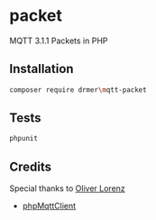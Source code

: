 # packet
MQTT 3.1.1 Packets in PHP

## Installation

```sh
composer require drmer\mqtt-packet
```

## Tests
```sh
phpunit
```

## Credits
Special thanks to [Oliver Lorenz](https://github.com/oliverlorenz)
* [phpMqttClient](https://github.com/oliverlorenz/phpMqttClient)
